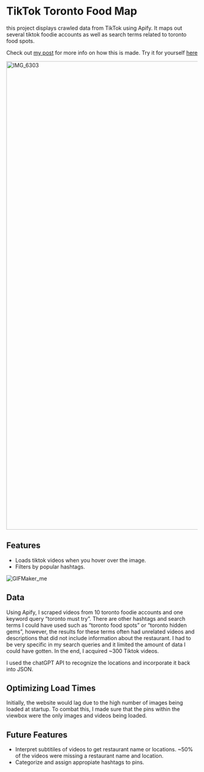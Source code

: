 # TikTok Toronto Food Map
this project displays crawled data from TikTok using Apify. It maps out several tiktok foodie accounts as well as search terms related to toronto food spots.

Check out [my post](https://granite-diver-d78.notion.site/Tiktok-Food-Map-In-progress-118bf059f9364d078414fde80d900a1b?pvs=4) for more info on how this is made. 
Try it for yourself [here](https://tiktoktorontofoodmap.netlify.app/)

<img width="1234" alt="IMG_6303" src="https://github.com/missvickies/tiktok-toronto-food-map/assets/42661718/9ae2e532-f9d8-411a-9505-b5d086be6382">

## Features
- Loads tiktok videos when you hover over the image.
- Filters by popular hashtags.
  
![GIFMaker_me](https://github.com/missvickies/tiktok-toronto-food-map/assets/42661718/7daf214b-5644-4372-a450-ec6ae31a60ee)

## Data

Using Apify, I scraped videos from 10 toronto foodie accounts and one keyword query “toronto must try”. There are other hashtags and search terms I could have used such as “toronto food spots” or “toronto hidden gems”, however, the results for these terms often had unrelated videos and descriptions that did not include information about the restaurant. I had to be very specific in my search queries and it limited the amount of data I could have gotten. In the end, I acquired ~300 Tiktok videos.

I used the chatGPT API to recognize the locations and incorporate it back into JSON.

## Optimizing Load Times

Initially, the website would lag due to the high number of images being loaded at startup. To combat this, I made sure that the pins within the viewbox were the only images and videos being loaded.

## Future Features
- Interpret subtitiles of videos to get restaurant name or locations. ~50% of the videos were missing a restaurant name and location.
- Categorize and assign appropiate hashtags to pins.



